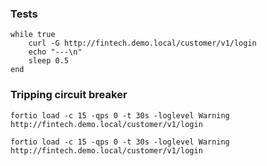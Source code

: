 ### Tests

```
while true
    curl -G http://fintech.demo.local/customer/v1/login
    echo "---\n"
    sleep 0.5
end
```

### Tripping circuit breaker

```
fortio load -c 15 -qps 0 -t 30s -loglevel Warning http://fintech.demo.local/customer/v1/login
```

```
fortio load -c 15 -qps 0 -t 30s -loglevel Warning http://fintech.demo.local/customer/v1/login
```